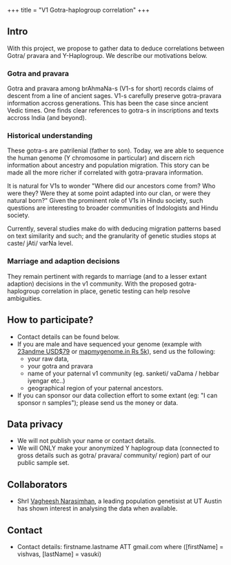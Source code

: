 +++
title = "V1 Gotra-haplogroup correlation"
+++

## Intro
With this project, we propose to gather data to deduce correlations between Gotra/ pravara and Y-Haplogroup. We describe our motivations below.

### Gotra and pravara
Gotra and pravara among brAhmaNa-s (V1-s for short) records claims of descent from a line of ancient sages. V1-s carefully preserve gotra-pravara information accross generations. This has been the case since ancient Vedic times. One finds clear references to gotra-s in inscriptions and texts accross India (and beyond).

### Historical understanding
These gotra-s are patrilenial (father to son). Today, we are able to sequence the human genome (Y chromosome in particular) and discern rich information about ancestry and population migration. This story can be made all the more richer if correlated with gotra-pravara information.

It is natural for V1s to wonder "Where did our ancestors come from? Who were they? Were they at some point adapted into our clan, or were they natural born?" Given the prominent role of V1s in Hindu society, such questions are interesting to broader communities of Indologists and Hindu society.

Currently, several studies make do with deducing migration patterns based on text similarity and such; and the granularity of genetic studies stops at caste/ jAti/ varNa level.

### Marriage and adaption decisions
They remain pertinent with regards to marriage (and to a lesser extant adaption) decisions in the v1 community. With the proposed gotra-haplogroup correlation in place, genetic testing can help resolve ambiguities.

## How to participate?
- Contact details can be found below.
- If you are male and have sequenced your genome (example with [23andme USD$79](https://www.23andme.com/en-int/) or [mapmygenome.in Rs 5k](https://mapmygenome.in/genomepatri-heritage-dna-ancestry-test)), send us the following: 
  - your raw data, 
  - your gotra and pravara
  - name of your paternal v1 community (eg. sanketi/ vaDama / hebbar iyengar etc..)
  - geographical region of your paternal ancestors.
- If you can sponsor our data collection effort to some extant (eg: "I can sponsor n samples"); please send us the money or data.

## Data privacy
- We will not publish your name or contact details. 
- We will ONLY make your anonymized Y haplogroup data (connected to gross details such as gotra/ pravara/ community/ region) part of our public sample set.

## Collaborators
- ShrI [Vagheesh Narasimhan](https://www.vagheesh.com/), a leading population genetisist at UT Austin has shown interest in analysing the data when available.

## Contact
- Contact details: firstname.lastname ATT gmail.com where ([firstName] = vishvas, [lastName] = vasuki)